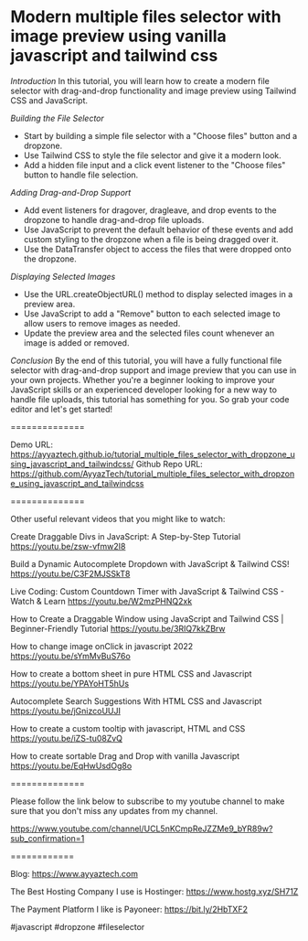 # Modern multiple files selector with image preview using vanilla javascript and tailwind css

*Introduction*
In this tutorial, you will learn how to create a modern file selector with drag-and-drop functionality and image preview using Tailwind CSS and JavaScript.

*Building the File Selector*
- Start by building a simple file selector with a "Choose files" button and a dropzone.
- Use Tailwind CSS to style the file selector and give it a modern look.
- Add a hidden file input and a click event listener to the "Choose files" button to handle file selection.

*Adding Drag-and-Drop Support*
- Add event listeners for dragover, dragleave, and drop events to the dropzone to handle drag-and-drop file uploads.
- Use JavaScript to prevent the default behavior of these events and add custom styling to the dropzone when a file is being dragged over it.
- Use the DataTransfer object to access the files that were dropped onto the dropzone.

*Displaying Selected Images*
- Use the URL.createObjectURL() method to display selected images in a preview area.
- Use JavaScript to add a "Remove" button to each selected image to allow users to remove images as needed.
- Update the preview area and the selected files count whenever an image is added or removed.

*Conclusion*
By the end of this tutorial, you will have a fully functional file selector with drag-and-drop support and image preview that you can use in your own projects. 
Whether you're a beginner looking to improve your JavaScript skills or an experienced developer looking for a new way to handle file uploads, this tutorial has something for you. So grab your code editor and let's get started!


==============

Demo URL: 
https://ayyaztech.github.io/tutorial_multiple_files_selector_with_dropzone_using_javascript_and_tailwindcss/
Github Repo URL:
https://github.com/AyyazTech/tutorial_multiple_files_selector_with_dropzone_using_javascript_and_tailwindcss


==============

Other useful relevant videos that you might like to watch:

Create Draggable Divs in JavaScript: A Step-by-Step Tutorial
https://youtu.be/zsw-vfmw2I8

Build a Dynamic Autocomplete Dropdown with JavaScript & Tailwind CSS!
https://youtu.be/C3F2MJSSkT8

Live Coding: Custom Countdown Timer with JavaScript & Tailwind CSS - Watch & Learn
https://youtu.be/W2mzPHNQ2xk

How to Create a Draggable Window using JavaScript and Tailwind CSS | Beginner-Friendly Tutorial
https://youtu.be/3RIQ7kkZBrw

How to change image onClick in javascript 2022
https://youtu.be/sYmMvBuS76o

How to create a bottom sheet in pure HTML CSS and Javascript
https://youtu.be/YPAYoHT5hUs

Autocomplete Search Suggestions With HTML CSS and Javascript
https://youtu.be/jGnizcoUUJI

How to create a custom tooltip with javascript, HTML and CSS
https://youtu.be/iZS-tu08ZvQ

How to create sortable Drag and Drop with vanilla Javascript
https://youtu.be/EqHwUsdOg8o

==============

Please follow the link below to subscribe to my youtube channel to make sure that you don't miss any updates from my channel.

https://www.youtube.com/channel/UCL5nKCmpReJZZMe9_bYR89w?sub_confirmation=1

============

Blog: https://www.ayyaztech.com

The Best Hosting Company I use is Hostinger: 
https://www.hostg.xyz/SH71Z

The Payment Platform I like is Payoneer:
https://bit.ly/2HbTXF2

#javascript #dropzone   #fileselector
